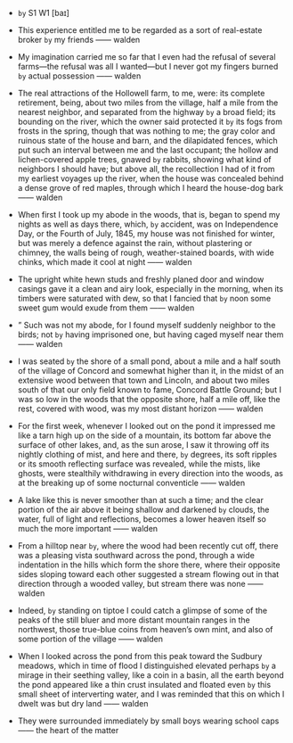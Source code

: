 - `by` S1 W1 [baɪ]



-  This experience entitled me to be regarded as a sort of real-estate broker `by` my friends —— walden

- My imagination carried me so far that I even had the refusal of several farms﻿—the refusal was all I wanted﻿—but I never got my fingers burned `by` actual possession —— walden

- The real attractions of the Hollowell farm, to me, were: its complete retirement, being, about two miles from the village, half a mile from the nearest neighbor, and separated from the highway `by` a broad field; its bounding on the river, which the owner said protected it `by` its fogs from frosts in the spring, though that was nothing to me; the gray color and ruinous state of the house and barn, and the dilapidated fences, which put such an interval between me and the last occupant; the hollow and lichen-covered apple trees, gnawed `by` rabbits, showing what kind of neighbors I should have; but above all, the recollection I had of it from my earliest voyages up the river, when the house was concealed behind a dense grove of red maples, through which I heard the house-dog bark —— walden

- When first I took up my abode in the woods, that is, began to spend my nights as well as days there, which, `by` accident, was on Independence Day, or the Fourth of July, 1845, my house was not finished for winter, but was merely a defence against the rain, without plastering or chimney, the walls being of rough, weather-stained boards, with wide chinks, which made it cool at night —— walden

-  The upright white hewn studs and freshly planed door and window casings gave it a clean and airy look, especially in the morning, when its timbers were saturated with dew, so that I fancied that `by` noon some sweet gum would exude from them —— walden

- ” Such was not my abode, for I found myself suddenly neighbor to the birds; not `by` having imprisoned one, but having caged myself near them —— walden

- I was seated `by` the shore of a small pond, about a mile and a half south of the village of Concord and somewhat higher than it, in the midst of an extensive wood between that town and Lincoln, and about two miles south of that our only field known to fame, Concord Battle Ground; but I was so low in the woods that the opposite shore, half a mile off, like the rest, covered with wood, was my most distant horizon —— walden

-  For the first week, whenever I looked out on the pond it impressed me like a tarn high up on the side of a mountain, its bottom far above the surface of other lakes, and, as the sun arose, I saw it throwing off its nightly clothing of mist, and here and there, `by` degrees, its soft ripples or its smooth reflecting surface was revealed, while the mists, like ghosts, were stealthily withdrawing in every direction into the woods, as at the breaking up of some nocturnal conventicle —— walden

-  A lake like this is never smoother than at such a time; and the clear portion of the air above it being shallow and darkened `by` clouds, the water, full of light and reflections, becomes a lower heaven itself so much the more important —— walden

-  From a hilltop near `by`, where the wood had been recently cut off, there was a pleasing vista southward across the pond, through a wide indentation in the hills which form the shore there, where their opposite sides sloping toward each other suggested a stream flowing out in that direction through a wooded valley, but stream there was none —— walden

-  Indeed, `by` standing on tiptoe I could catch a glimpse of some of the peaks of the still bluer and more distant mountain ranges in the northwest, those true-blue coins from heaven’s own mint, and also of some portion of the village —— walden

-  When I looked across the pond from this peak toward the Sudbury meadows, which in time of flood I distinguished elevated perhaps `by` a mirage in their seething valley, like a coin in a basin, all the earth beyond the pond appeared like a thin crust insulated and floated even `by` this small sheet of interverting water, and I was reminded that this on which I dwelt was but dry land —— walden

-  They were surrounded immediately by small boys wearing school caps —— the heart of the matter